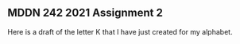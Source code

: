 ## MDDN 242 2021 Assignment 2

Here is a draft of the letter K that I have just created for my alphabet.